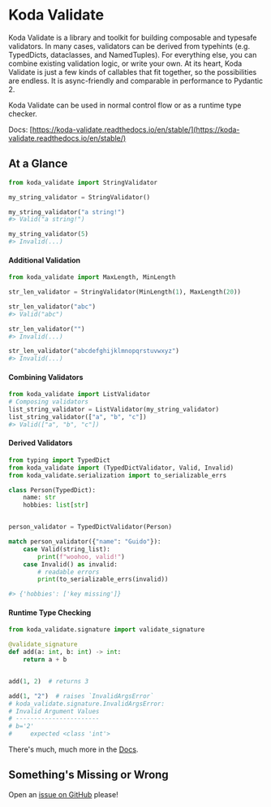 # Koda Validate

Koda Validate is a library and toolkit for building composable and typesafe validators. In many cases,
validators can be derived from typehints (e.g. TypedDicts, dataclasses, and NamedTuples). For everything else, you can 
combine existing validation logic, or write your own. At its heart, Koda Validate is just a few kinds of
callables that fit together, so the possibilities are endless. It is async-friendly and comparable in performance to Pydantic 2.

Koda Validate can be used in normal control flow or as a runtime type checker.

Docs: [https://koda-validate.readthedocs.io/en/stable/](https://koda-validate.readthedocs.io/en/stable/)

## At a Glance

```python
from koda_validate import StringValidator

my_string_validator = StringValidator()

my_string_validator("a string!")
#> Valid("a string!")

my_string_validator(5)
#> Invalid(...)
```

#### Additional Validation
```python
from koda_validate import MaxLength, MinLength

str_len_validator = StringValidator(MinLength(1), MaxLength(20))

str_len_validator("abc")
#> Valid("abc")

str_len_validator("")
#> Invalid(...)

str_len_validator("abcdefghijklmnopqrstuvwxyz")
#> Invalid(...)
```

#### Combining Validators
```python
from koda_validate import ListValidator
# Composing validators
list_string_validator = ListValidator(my_string_validator)
list_string_validator(["a", "b", "c"])
#> Valid(["a", "b", "c"])
```

#### Derived Validators

```python
from typing import TypedDict
from koda_validate import (TypedDictValidator, Valid, Invalid)
from koda_validate.serialization import to_serializable_errs

class Person(TypedDict):
    name: str
    hobbies: list[str]


person_validator = TypedDictValidator(Person)

match person_validator({"name": "Guido"}):
    case Valid(string_list):
        print(f"woohoo, valid!")
    case Invalid() as invalid:
        # readable errors
        print(to_serializable_errs(invalid))

#> {'hobbies': ['key missing']}
```

#### Runtime Type Checking

```python
from koda_validate.signature import validate_signature

@validate_signature
def add(a: int, b: int) -> int:
    return a + b


add(1, 2)  # returns 3

add(1, "2")  # raises `InvalidArgsError`
# koda_validate.signature.InvalidArgsError:
# Invalid Argument Values
# -----------------------
# b='2'
#     expected <class 'int'>
```

There's much, much more in the [Docs](https://koda-validate.readthedocs.io/en/stable/).


## Something's Missing or Wrong 
Open an [issue on GitHub](https://github.com/keithasaurus/koda-validate/issues) please!
